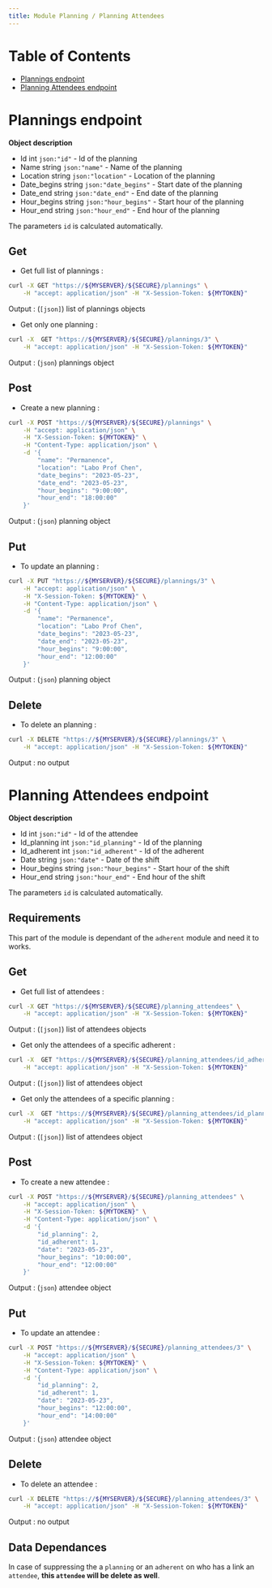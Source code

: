 ```yaml
---
title: Module Planning / Planning Attendees
---
```


# Table of Contents

- [Plannings endpoint](#plannings-endpoint)
- [Planning Attendees endpoint](#planning-attendees-endpoint)

# Plannings endpoint

**Object description**

- Id            int     `json:"id"`             - Id of the planning
- Name          string  `json:"name"`           - Name of the planning
- Location      string  `json:"location"`       - Location of the planning
- Date_begins   string  `json:"date_begins"`    - Start date of the planning
- Date_end      string  `json:"date_end"`       - End date of the planning
- Hour_begins   string  `json:"hour_begins"`    - Start hour of the planning
- Hour_end      string  `json:"hour_end"`       - End hour of the planning

The parameters `id` is calculated automatically.

## Get

- Get full list of plannings :

```bash
curl -X GET "https://${MYSERVER}/${SECURE}/plannings" \
    -H "accept: application/json" -H "X-Session-Token: ${MYTOKEN}"
```

Output : (`[json]`) list of plannings objects

- Get only one planning :

```bash
curl -X  GET "https://${MYSERVER}/${SECURE}/plannings/3" \
    -H "accept: application/json" -H "X-Session-Token: ${MYTOKEN}"
```

Output : (`json`) plannings object

## Post

- Create a new planning :

```bash
curl -X POST "https://${MYSERVER}/${SECURE}/plannings" \
    -H "accept: application/json" \
    -H "X-Session-Token: ${MYTOKEN}" \
    -H "Content-Type: application/json" \
    -d '{
        "name": "Permanence",
        "location": "Labo Prof Chen",
        "date_begins": "2023-05-23",
        "date_end": "2023-05-23",
        "hour_begins": "9:00:00",
        "hour_end": "18:00:00"
    }'
```

Output : (`json`) planning object

## Put

- To update an planning :

```bash
curl -X PUT "https://${MYSERVER}/${SECURE}/plannings/3" \
    -H "accept: application/json" \
    -H "X-Session-Token: ${MYTOKEN}" \
    -H "Content-Type: application/json" \
    -d '{
        "name": "Permanence",
        "location": "Labo Prof Chen",
        "date_begins": "2023-05-23",
        "date_end": "2023-05-23",
        "hour_begins": "9:00:00",
        "hour_end": "12:00:00"
    }'
```

Output : (`json`) planning object

## Delete

- To delete an planning :

```bash
curl -X DELETE "https://${MYSERVER}/${SECURE}/plannings/3" \
    -H "accept: application/json" -H "X-Session-Token: ${MYTOKEN}"
```

Output : no output

# Planning Attendees endpoint

**Object description**

- Id            int     `json:"id"`             - Id of the attendee
- Id_planning   int     `json:"id_planning"`    - Id of the planning
- Id_adherent   int     `json:"id_adherent"`    - Id of the adherent
- Date          string  `json:"date"`           - Date of the shift
- Hour_begins   string  `json:"hour_begins"`    - Start hour of the shift
- Hour_end      string  `json:"hour_end"`       - End hour of the shift

The parameters `id` is calculated automatically.

## Requirements

This part of the module is dependant of the `adherent` module and need it to works.

## Get

- Get full list of attendees :

```bash
curl -X GET "https://${MYSERVER}/${SECURE}/planning_attendees" \
    -H "accept: application/json" -H "X-Session-Token: ${MYTOKEN}"
```

Output : (`[json]`) list of attendees objects

- Get only the attendees of a specific adherent :

```bash
curl -X  GET "https://${MYSERVER}/${SECURE}/planning_attendees/id_adherent/2" \
    -H "accept: application/json" -H "X-Session-Token: ${MYTOKEN}"
```

Output : (`[json]`) list of attendees object

- Get only the attendees of a specific planning :

```bash
curl -X  GET "https://${MYSERVER}/${SECURE}/planning_attendees/id_planning/1" \
    -H "accept: application/json" -H "X-Session-Token: ${MYTOKEN}"
```

Output : (`[json]`) list of attendees object

## Post

- To create a new attendee :

```bash
curl -X POST "https://${MYSERVER}/${SECURE}/planning_attendees" \
    -H "accept: application/json" \
    -H "X-Session-Token: ${MYTOKEN}" \
    -H "Content-Type: application/json" \
    -d '{
        "id_planning": 2,
        "id_adherent": 1,
        "date": "2023-05-23",
        "hour_begins": "10:00:00",
        "hour_end": "12:00:00"
    }'
```

Output : (`json`) attendee object

## Put

- To update an attendee :

```bash
curl -X POST "https://${MYSERVER}/${SECURE}/planning_attendees/3" \
    -H "accept: application/json" \
    -H "X-Session-Token: ${MYTOKEN}" \
    -H "Content-Type: application/json" \
    -d '{
        "id_planning": 2,
        "id_adherent": 1,
        "date": "2023-05-23",
        "hour_begins": "12:00:00",
        "hour_end": "14:00:00"
    }'
```

Output : (`json`) attendee object

## Delete

- To delete an attendee :

```bash
curl -X DELETE "https://${MYSERVER}/${SECURE}/planning_attendees/3" \
    -H "accept: application/json" -H "X-Session-Token: ${MYTOKEN}"
```

Output : no output

## Data Dependances

In case of suppressing the a `planning` or an `adherent` on who has a link an `attendee`, **this `attendee` will be delete as well**.
